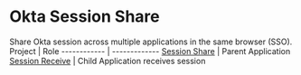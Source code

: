 # Okta Session Share
Share Okta session across multiple applications in the same browser (SSO).
Project | Role
------------ | -------------
[Session Share](session_share) | Parent Application
[Session Receive](session_receive) | Child Application receives session
